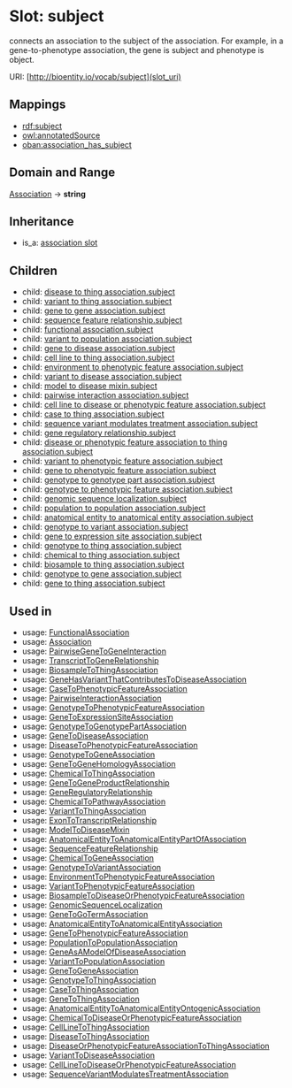 # Slot: subject


connects an association to the subject of the association. For example, in a gene-to-phenotype association, the gene is subject and phenotype is object.

URI: [http://bioentity.io/vocab/subject](slot_uri)
## Mappings

 * [rdf:subject](http://purl.obolibrary.org/obo/rdf_subject)
 * [owl:annotatedSource](http://purl.obolibrary.org/obo/owl_annotatedSource)
 * [oban:association_has_subject](http://purl.obolibrary.org/obo/oban_association_has_subject)
## Domain and Range

[Association](Association.md) -> **string**
## Inheritance

 *  is_a: [association slot](association_slot.md)
## Children

 *  child: [disease to thing association.subject](disease_to_thing_association_subject.md)
 *  child: [variant to thing association.subject](variant_to_thing_association_subject.md)
 *  child: [gene to gene association.subject](gene_to_gene_association_subject.md)
 *  child: [sequence feature relationship.subject](sequence_feature_relationship_subject.md)
 *  child: [functional association.subject](functional_association_subject.md)
 *  child: [variant to population association.subject](variant_to_population_association_subject.md)
 *  child: [gene to disease association.subject](gene_to_disease_association_subject.md)
 *  child: [cell line to thing association.subject](cell_line_to_thing_association_subject.md)
 *  child: [environment to phenotypic feature association.subject](environment_to_phenotypic_feature_association_subject.md)
 *  child: [variant to disease association.subject](variant_to_disease_association_subject.md)
 *  child: [model to disease mixin.subject](model_to_disease_mixin_subject.md)
 *  child: [pairwise interaction association.subject](pairwise_interaction_association_subject.md)
 *  child: [cell line to disease or phenotypic feature association.subject](cell_line_to_disease_or_phenotypic_feature_association_subject.md)
 *  child: [case to thing association.subject](case_to_thing_association_subject.md)
 *  child: [sequence variant modulates treatment association.subject](sequence_variant_modulates_treatment_association_subject.md)
 *  child: [gene regulatory relationship.subject](gene_regulatory_relationship_subject.md)
 *  child: [disease or phenotypic feature association to thing association.subject](disease_or_phenotypic_feature_association_to_thing_association_subject.md)
 *  child: [variant to phenotypic feature association.subject](variant_to_phenotypic_feature_association_subject.md)
 *  child: [gene to phenotypic feature association.subject](gene_to_phenotypic_feature_association_subject.md)
 *  child: [genotype to genotype part association.subject](genotype_to_genotype_part_association_subject.md)
 *  child: [genotype to phenotypic feature association.subject](genotype_to_phenotypic_feature_association_subject.md)
 *  child: [genomic sequence localization.subject](genomic_sequence_localization_subject.md)
 *  child: [population to population association.subject](population_to_population_association_subject.md)
 *  child: [anatomical entity to anatomical entity association.subject](anatomical_entity_to_anatomical_entity_association_subject.md)
 *  child: [genotype to variant association.subject](genotype_to_variant_association_subject.md)
 *  child: [gene to expression site association.subject](gene_to_expression_site_association_subject.md)
 *  child: [genotype to thing association.subject](genotype_to_thing_association_subject.md)
 *  child: [chemical to thing association.subject](chemical_to_thing_association_subject.md)
 *  child: [biosample to thing association.subject](biosample_to_thing_association_subject.md)
 *  child: [genotype to gene association.subject](genotype_to_gene_association_subject.md)
 *  child: [gene to thing association.subject](gene_to_thing_association_subject.md)
## Used in

 *  usage: [FunctionalAssociation](FunctionalAssociation.md)
 *  usage: [Association](Association.md)
 *  usage: [PairwiseGeneToGeneInteraction](PairwiseGeneToGeneInteraction.md)
 *  usage: [TranscriptToGeneRelationship](TranscriptToGeneRelationship.md)
 *  usage: [BiosampleToThingAssociation](BiosampleToThingAssociation.md)
 *  usage: [GeneHasVariantThatContributesToDiseaseAssociation](GeneHasVariantThatContributesToDiseaseAssociation.md)
 *  usage: [CaseToPhenotypicFeatureAssociation](CaseToPhenotypicFeatureAssociation.md)
 *  usage: [PairwiseInteractionAssociation](PairwiseInteractionAssociation.md)
 *  usage: [GenotypeToPhenotypicFeatureAssociation](GenotypeToPhenotypicFeatureAssociation.md)
 *  usage: [GeneToExpressionSiteAssociation](GeneToExpressionSiteAssociation.md)
 *  usage: [GenotypeToGenotypePartAssociation](GenotypeToGenotypePartAssociation.md)
 *  usage: [GeneToDiseaseAssociation](GeneToDiseaseAssociation.md)
 *  usage: [DiseaseToPhenotypicFeatureAssociation](DiseaseToPhenotypicFeatureAssociation.md)
 *  usage: [GenotypeToGeneAssociation](GenotypeToGeneAssociation.md)
 *  usage: [GeneToGeneHomologyAssociation](GeneToGeneHomologyAssociation.md)
 *  usage: [ChemicalToThingAssociation](ChemicalToThingAssociation.md)
 *  usage: [GeneToGeneProductRelationship](GeneToGeneProductRelationship.md)
 *  usage: [GeneRegulatoryRelationship](GeneRegulatoryRelationship.md)
 *  usage: [ChemicalToPathwayAssociation](ChemicalToPathwayAssociation.md)
 *  usage: [VariantToThingAssociation](VariantToThingAssociation.md)
 *  usage: [ExonToTranscriptRelationship](ExonToTranscriptRelationship.md)
 *  usage: [ModelToDiseaseMixin](ModelToDiseaseMixin.md)
 *  usage: [AnatomicalEntityToAnatomicalEntityPartOfAssociation](AnatomicalEntityToAnatomicalEntityPartOfAssociation.md)
 *  usage: [SequenceFeatureRelationship](SequenceFeatureRelationship.md)
 *  usage: [ChemicalToGeneAssociation](ChemicalToGeneAssociation.md)
 *  usage: [GenotypeToVariantAssociation](GenotypeToVariantAssociation.md)
 *  usage: [EnvironmentToPhenotypicFeatureAssociation](EnvironmentToPhenotypicFeatureAssociation.md)
 *  usage: [VariantToPhenotypicFeatureAssociation](VariantToPhenotypicFeatureAssociation.md)
 *  usage: [BiosampleToDiseaseOrPhenotypicFeatureAssociation](BiosampleToDiseaseOrPhenotypicFeatureAssociation.md)
 *  usage: [GenomicSequenceLocalization](GenomicSequenceLocalization.md)
 *  usage: [GeneToGoTermAssociation](GeneToGoTermAssociation.md)
 *  usage: [AnatomicalEntityToAnatomicalEntityAssociation](AnatomicalEntityToAnatomicalEntityAssociation.md)
 *  usage: [GeneToPhenotypicFeatureAssociation](GeneToPhenotypicFeatureAssociation.md)
 *  usage: [PopulationToPopulationAssociation](PopulationToPopulationAssociation.md)
 *  usage: [GeneAsAModelOfDiseaseAssociation](GeneAsAModelOfDiseaseAssociation.md)
 *  usage: [VariantToPopulationAssociation](VariantToPopulationAssociation.md)
 *  usage: [GeneToGeneAssociation](GeneToGeneAssociation.md)
 *  usage: [GenotypeToThingAssociation](GenotypeToThingAssociation.md)
 *  usage: [CaseToThingAssociation](CaseToThingAssociation.md)
 *  usage: [GeneToThingAssociation](GeneToThingAssociation.md)
 *  usage: [AnatomicalEntityToAnatomicalEntityOntogenicAssociation](AnatomicalEntityToAnatomicalEntityOntogenicAssociation.md)
 *  usage: [ChemicalToDiseaseOrPhenotypicFeatureAssociation](ChemicalToDiseaseOrPhenotypicFeatureAssociation.md)
 *  usage: [CellLineToThingAssociation](CellLineToThingAssociation.md)
 *  usage: [DiseaseToThingAssociation](DiseaseToThingAssociation.md)
 *  usage: [DiseaseOrPhenotypicFeatureAssociationToThingAssociation](DiseaseOrPhenotypicFeatureAssociationToThingAssociation.md)
 *  usage: [VariantToDiseaseAssociation](VariantToDiseaseAssociation.md)
 *  usage: [CellLineToDiseaseOrPhenotypicFeatureAssociation](CellLineToDiseaseOrPhenotypicFeatureAssociation.md)
 *  usage: [SequenceVariantModulatesTreatmentAssociation](SequenceVariantModulatesTreatmentAssociation.md)

